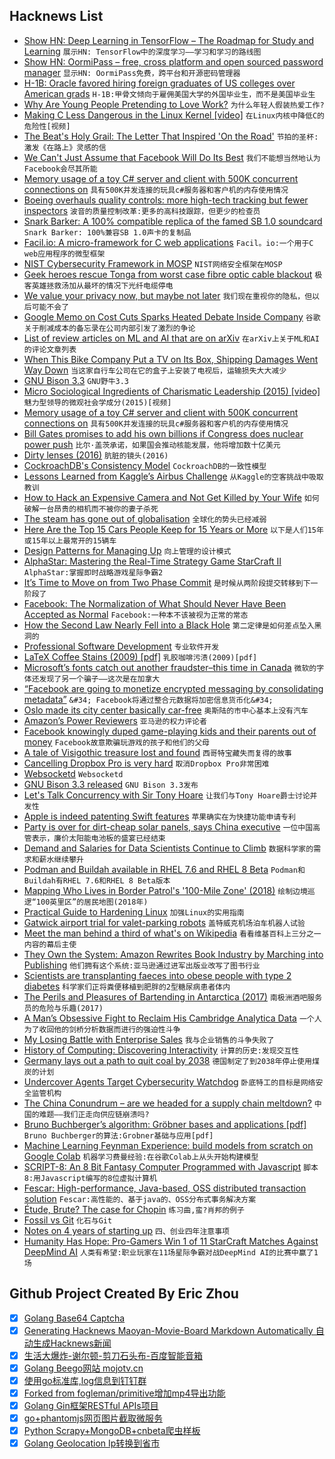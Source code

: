 ## Hacknews List


- [Show HN: Deep Learning in TensorFlow – The Roadmap for Study and Learning](https://github.com/astorfi/TensorFlow-Roadmap)  `展示HN: TensorFlow中的深度学习——学习和学习的路线图`
- [Show HN: OormiPass – free, cross platform and open sourced password manager](item?id=19005665)  `显示HN: OormiPass免费，跨平台和开源密码管理器`
- [H-1B: Oracle favored hiring foreign graduates of US colleges over American grads](https://www.mercurynews.com/2019/01/25/h-1b-oracle-favored-hiring-foreign-graduates-of-u-s-colleges-over-american-grads-feds-allege)  `H-1B:甲骨文倾向于雇佣美国大学的外国毕业生，而不是美国毕业生`
- [Why Are Young People Pretending to Love Work?](https://www.nytimes.com/2019/01/26/business/against-hustle-culture-rise-and-grind-tgim.html)  `为什么年轻人假装热爱工作?`
- [Making C Less Dangerous in the Linux Kernel [video]](https://www.youtube.com/watch?v=FY9SbqTO5GQ)  `在Linux内核中降低C的危险性[视频]`
- [The Beat&#39;s Holy Grail: The Letter That Inspired &#39;On the Road&#39;](https://lithub.com/the-beats-holy-grail-the-letter/)  `节拍的圣杯:激发《在路上》灵感的信`
- [We Can&#39;t Just Assume that Facebook Will Do Its Best](https://www.zeit.de/digital/internet/2019-01/privacy-katarina-barley-data-protection-facebook-ad-targeting-mark-zuckerberg)  `我们不能想当然地认为Facebook会尽其所能`
- [Memory usage of a toy C# server and client with 500K concurrent connections on](https://github.com/kjpgit/techdemo/tree/master/dotnet_client_server)  `具有500K并发连接的玩具c#服务器和客户机的内存使用情况`
- [Boeing overhauls quality controls: more high-tech tracking but fewer inspectors](https://www.seattletimes.com/business/boeing-aerospace/boeing-overhauls-its-quality-controls-more-high-tech-tracking-but-fewer-inspectors/)  `波音的质量控制改革:更多的高科技跟踪，但更少的检查员`
- [Snark Barker: A 100% compatible replica of the famed SB 1.0 soundcard](https://github.com/schlae/snark-barker)  `Snark Barker: 100%兼容SB 1.0声卡的复制品`
- [Facil.io: A micro-framework for C web applications](https://github.com/boazsegev/facil.io)  `Facil。io:一个用于C web应用程序的微型框架`
- [NIST Cybersecurity Framework in MOSP](http://objects.monarc.lu/object/view/27)  `NIST网络安全框架在MOSP`
- [Geek heroes rescue Tonga from worst case fibre optic cable blackout](https://matangitonga.to/2019/01/26/geek-heroes-rescue-tonga-worst%20case)  `极客英雄拯救汤加从最坏的情况下光纤电缆停电`
- [We value your privacy now, but maybe not later](https://raimue.blog/2019/01/26/we-value-your-privacy-now-but-maybe-not-later/)  `我们现在重视你的隐私，但以后可能不会了`
- [Google Memo on Cost Cuts Sparks Heated Debate Inside Company](https://www.bloomberg.com/news/articles/2019-01-26/google-memo-on-cost-cuts-sparks-heated-debate-inside-company)  `谷歌关于削减成本的备忘录在公司内部引发了激烈的争论`
- [List of review articles on ML and AI that are on arXiv](https://freenode-machinelearning.github.io/Resources/ArticlesReview.html#papers)  `在arXiv上关于ML和AI的评论文章列表`
- [When This Bike Company Put a TV on Its Box, Shipping Damages Went Way Down](https://www.bicycling.com/news/a20027122/vanmoof-tv-on-box-damaged-bikes/)  `当这家自行车公司在它的盒子上安装了电视后，运输损失大大减少`
- [GNU Bison 3.3](http://lists.gnu.org/archive/html/info-gnu/2019-01/msg00016.html)  `GNU野牛3.3`
- [Micro Sociological Ingredients of Charismatic Leadership (2015) [video]](https://www.youtube.com/watch?v=ZuxdvRcMVlM)  `魅力型领导的微观社会学成分(2015)[视频]`
- [Memory usage of a toy C# server and client with 500K concurrent connections on](https://github.com/kjpgit/techdemo/blob/master/dotnet_client_server/README.md)  `具有500K并发连接的玩具c#服务器和客户机的内存使用情况`
- [Bill Gates promises to add his own billions if Congress does nuclear power push](https://www.geekwire.com/2019/report-bill-gates-promises-add-billions-congress-helps-nuclear-power-push/)  `比尔·盖茨承诺，如果国会推动核能发展，他将增加数十亿美元`
- [Dirty lenses (2016)](http://kurtmunger.com/dirty_lens_articleid35.html)  `肮脏的镜头(2016)`
- [CockroachDB&#39;s Consistency Model](https://www.cockroachlabs.com/blog/consistency-model/)  `CockroachDB的一致性模型`
- [Lessons Learned from Kaggle’s Airbus Challenge](https://medium.com/@YassineAlouini/lessons-learned-from-kaggles-airbus-challenge-252e25c5efac)  `从Kaggle的空客挑战中吸取教训`
- [How to Hack an Expensive Camera and Not Get Killed by Your Wife](https://alexhude.github.io/2019/01/24/hacking-leica-m240.html)  `如何破解一台昂贵的相机而不被你的妻子杀死`
- [The steam has gone out of globalisation](https://www.economist.com/leaders/2019/01/24/the-steam-has-gone-out-of-globalisation)  `全球化的势头已经减弱`
- [Here Are the Top 15 Cars People Keep for 15 Years or More](http://www.thedrive.com/news/25985/here-are-the-top-15-cars-people-keep-for-15-years-or-more-2)  `以下是人们15年或15年以上最常开的15辆车`
- [Design Patterns for Managing Up](https://queue.acm.org/detail.cfm?id=3308563)  `向上管理的设计模式`
- [AlphaStar: Mastering the Real-Time Strategy Game StarCraft II](https://deepmind.com/blog/alphastar-mastering-real-time-strategy-game-starcraft-ii/)  `AlphaStar:掌握即时战略游戏星际争霸2`
- [It’s Time to Move on from Two Phase Commit](http://dbmsmusings.blogspot.com/2019/01/its-time-to-move-on-from-two-phase.html)  `是时候从两阶段提交转移到下一阶段了`
- [Facebook: The Normalization of What Should Never Have Been Accepted as Normal](https://www.forbes.com/sites/enriquedans/2019/01/26/facebook-the-normalization-of-what-should-never-have-been-accepted-as-normal/#690c52831e41)  `Facebook:一种本不该被视为正常的常态`
- [How the Second Law Nearly Fell into a Black Hole](http://nautil.us/issue/68/context/how-black-holes-nearly-ruined-time)  `第二定律是如何差点坠入黑洞的`
- [Professional Software Development](https://mixmastamyk.bitbucket.io/pro_soft_dev/index.html)  `专业软件开发`
- [LaTeX Coffee Stains (2009) [pdf]](http://hanno-rein.de/downloads/coffee.pdf)  `乳胶咖啡污渍(2009)[pdf]`
- [Microsoft’s fonts catch out another fraudster–this time in Canada](https://arstechnica.com/gadgets/2019/01/microsofts-fonts-catch-out-another-fraudster-this-time-in-canada/)  `微软的字体还发现了另一个骗子——这次是在加拿大`
- [“Facebook are going to monetize encrypted messaging by consolidating metadata”](https://threader.app/thread/1088914192847917056)  `&#34; Facebook将通过整合元数据将加密信息货币化&#34;`
- [Oslo made its city center basically car-free](https://www.fastcompany.com/90294948/what-happened-when-oslo-decided-to-make-its-downtown-basically-car-free)  `奥斯陆的市中心基本上没有汽车`
- [Amazon’s Power Reviewers](https://www.nytimes.com/2019/01/26/style/amazon-reviews-vine.html)  `亚马逊的权力评论者`
- [Facebook knowingly duped game-playing kids and their parents out of money](https://www.revealnews.org/article/facebook-knowingly-duped-game-playing-kids-and-their-parents-out-of-money/)  `Facebook故意欺骗玩游戏的孩子和他们的父母`
- [A tale of Visigothic treasure lost and found](http://www.thehistoryblog.com/archives/53993)  `西哥特宝藏失而复得的故事`
- [Cancelling Dropbox Pro is very hard](https://www.useloom.com/share/8d148b2be54444909e8408398ab07f83)  `取消Dropbox Pro非常困难`
- [Websocketd](http://websocketd.com/)  `Websocketd`
- [GNU Bison 3.3 released](http://savannah.gnu.org/forum/forum.php?forum_id=9357)  `GNU Bison 3.3发布`
- [Let&#39;s Talk Concurrency with Sir Tony Hoare](https://www.erlang-solutions.com/blog/let-s-talkconcurrency-with-sir-tony-hoare.html)  `让我们与Tony Hoare爵士讨论并发性`
- [Apple is indeed patenting Swift features](https://forums.swift.org/t/apple-is-indeed-patenting-swift-features/19779)  `苹果确实在为快捷功能申请专利`
- [Party is over for dirt-cheap solar panels, says China executive](https://www.reuters.com/article/us-davos-meeting-solar-gcl-idUSKCN1PI2OQ)  `一位中国高管表示，廉价太阳能电池板的盛宴已经结束`
- [Demand and Salaries for Data Scientists Continue to Climb](https://spectrum.ieee.org/view-from-the-valley/at-work/tech-careers/demand-and-salaries-for-data-scientists-continue-to-climb)  `数据科学家的需求和薪水继续攀升`
- [Podman and Buildah available in RHEL 7.6 and RHEL 8 Beta](https://developers.redhat.com/blog/2018/11/20/buildah-podman-containers-without-daemons/)  `Podman和Buildah有RHEL 7.6和RHEL 8 Beta版本`
- [Mapping Who Lives in Border Patrol&#39;s &#39;100-Mile Zone&#39; (2018)](https://www.citylab.com/equity/2018/05/who-lives-in-border-patrols-100-mile-zone-probably-you-mapped/558275/)  `绘制边境巡逻“100英里区”的居民地图(2018年)`
- [Practical Guide to Hardening Linux](https://github.com/trimstray/the-practical-linux-hardening-guide)  `加强Linux的实用指南`
- [Gatwick airport trial for valet-parking robots](https://www.standard.co.uk/tech/gatwick-airport-trial-for-valetparking-robots-will-cut-hassle-for-travellers-a4046406.html)  `盖特威克机场泊车机器人试验`
- [Meet the man behind a third of what&#39;s on Wikipedia](https://www.cbsnews.com/news/meet-the-man-behind-a-third-of-whats-on-wikipedia/)  `看看维基百科上三分之一内容的幕后主使`
- [They Own the System: Amazon Rewrites Book Industry by Marching into Publishing](https://news.bubblin.io/s/lwzvsr/they_own_system_amazon_rewrites_book)  `他们拥有这个系统:亚马逊通过进军出版业改写了图书行业`
- [Scientists are transplanting faeces into obese people with type 2 diabetes](https://www.walesonline.co.uk/news/health/scientists-transplanting-faeces-obese-people-15725826?_ga=2.61629100.1888045544.1548445055-1170985165.1548445054)  `科学家们正将粪便移植到肥胖的2型糖尿病患者体内`
- [The Perils and Pleasures of Bartending in Antarctica (2017)](https://www.atlasobscura.com/articles/bartender-antarctica-south-pole)  `南极洲酒吧服务员的危险与乐趣(2017)`
- [A Man’s Obsessive Fight to Reclaim His Cambridge Analytica Data](https://www.wired.com/story/one-mans-obsessive-fight-to-reclaim-his-cambridge-analytica-data/)  `一个人为了收回他的剑桥分析数据而进行的强迫性斗争`
- [My Losing Battle with Enterprise Sales](https://lukekanies.com/my-losing-battle-with-enterprise-sales/)  `我与企业销售的斗争失败了`
- [History of Computing: Discovering Interactivity](https://technicshistory.wordpress.com/2018/12/13/discovering-interactivity/)  `计算的历史:发现交互性`
- [Germany lays out a path to quit coal by 2038](https://www.nytimes.com/2019/01/26/world/europe/germany-quit-coal-2038.html)  `德国制定了到2038年停止使用煤炭的计划`
- [Undercover Agents Target Cybersecurity Watchdog](https://www.nytimes.com/aponline/2019/01/25/us/ap-cybersecurity-undercover-operatives.html)  `卧底特工的目标是网络安全监管机构`
- [The China Conundrum – are we headed for a supply chain meltdown?](https://diginomica.com/2019/01/25/the-china-conundrum-are-we-headed-for-a-supply-chain-meltdown/)  `中国的难题——我们正走向供应链崩溃吗?`
- [Bruno Buchberger’s algorithm: Gröbner bases and applications [pdf]](https://www3.risc.jku.at/research/theorema/Groebner-Bases-Bibliography/gbbib_files/publication_428.pdf)  `Bruno Buchberger的算法:Grobner基础与应用[pdf]`
- [Machine Learning Feynman Experience: build models from scratch on Google Colab](https://github.com/leandromineti/ml-feynman-experience)  `机器学习费曼经验:在谷歌Colab上从头开始构建模型`
- [SCRIPT-8: An 8 Bit Fantasy Computer Programmed with Javascript](https://script-8.github.io/)  `脚本8:用Javascript编写的8位虚拟计算机`
- [Fescar: High-performance, Java-based, OSS distributed transaction solution](https://github.com/alibaba/fescar)  `Fescar:高性能的、基于java的、OSS分布式事务解决方案`
- [Étude, Brute? The case for Chopin](https://www.commentarymagazine.com/articles/etude-brute/)  `练习曲,蛮?肖邦的例子`
- [Fossil vs Git](https://fossil-scm.org/fossil/doc/trunk/www/fossil-v-git.wiki)  `化石与Git`
- [Notes on 4 years of starting up](https://medium.com/@krishnannair/notes-on-4-years-of-starting-up-5bed58226a55)  `四、创业四年注意事项`
- [Humanity Has Hope: Pro-Gamers Win 1 of 11 StarCraft Matches Against DeepMind AI](http://fortune.com/2019/01/24/starcraft-2-deepmind/)  `人类有希望:职业玩家在11场星际争霸对战DeepMind AI的比赛中赢了1场`

## Github Project Created By Eric Zhou

- [x] [Golang Base64 Captcha](https://github.com/mojocn/base64Captcha)
- [x] [Generating Hacknews Maoyan-Movie-Board Markdown Automatically 自动生成Hacknews新闻](https://github.com/dejavuzhou/md-genie)
- [x] [生活大爆炸-谢尔顿-剪刀石头布-百度智能音箱](https://github.com/mojocn/dueros-bang-game)
- [x] [Golang Beego网站 mojotv.cn](https://github.com/mojocn/www.mojotv.cn)
- [x] [使用go标准库,log信息到钉钉群](https://github.com/mojocn/dooger)
- [x] [Forked from fogleman/primitive增加mp4导出功能](https://github.com/mojocn/primitive)
- [x] [Golang Gin框架RESTful APIs项目](https://github.com/JJJJJJJerk/ezier-golang-web-api-framework)
- [x] [go+phantomjs网页图片截取微服务](https://github.com/mojocn/screen_shot)
- [x] [Python Scrapy+MongoDB+cnbeta爬虫样板](https://github.com/mojocn/scrapy_mongodb_boilerplate_cnbeta)
- [x] [Golang Geolocation Ip转换到省市](https://github.com/mojocn/ip2location)